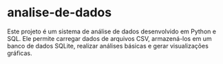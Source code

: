 # analise-de-dados
 Este projeto é um sistema de análise de dados desenvolvido em Python e SQL. Ele permite carregar dados de arquivos CSV, armazená-los em um banco de dados SQLite, realizar análises básicas e gerar visualizações gráficas.
